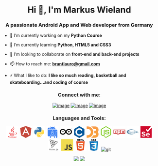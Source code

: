 <h1 align="center">Hi 👋, I'm Markus Wieland</h1>
<h3 align="center">A passionate Android App and Web developer from Germany</h3>

- 🔭 I’m currently working on my **Python Course**

- 🌱 I’m currently learning **Python, HTML5 and CSS3**

- 👯 I’m looking to collaborate on **front-end and back-end projects**

- 📫 How to reach me: **brantlauro@gmail.com**

- ⚡ What I like to do: **I like so much reading, basketball and skateboarding...and coding of course**

<h3 align="center">Connect with me:</h3>
<div align="center">

[![image](https://img.shields.io/badge/Instagram-E4405F?style=for-the-badge&logo=instagram&logoColor=white)](https://www.instagram.com/sowiemarkus/)
[![image](https://img.shields.io/badge/Twitter-1DA1F2?style=for-the-badge&logo=twitter&logoColor=white)](https://twitter.com/sowiemarkus)
[![image](https://img.shields.io/badge/Gmail-D14836?style=for-the-badge&logo=gmail&logoColor=white)](mailto:wie.markus@web.de)
  
</div>

<h3 align="center">Languages and Tools:</h3>

<p align="center"> 
  <img src="https://github.com/devicons/devicon/blob/master/icons/java/java-plain.svg" alt="java" width="40" height="40"/> 
  <img src="https://github.com/devicons/devicon/blob/master/icons/angularjs/angularjs-plain.svg" alt="angular-js" width="40" height="40"/> 
  <img src="https://raw.githubusercontent.com/devicons/devicon/master/icons/python/python-original.svg" alt="python" width="40" height="40"/> 
  <img src="https://github.com/devicons/devicon/blob/master/icons/androidstudio/androidstudio-plain.svg" alt="android" width="40" height="40"/>  
  <img src="https://github.com/devicons/devicon/blob/master/icons/arduino/arduino-plain.svg" alt="arduino" width="40" height="40"/>
  <img src="https://github.com/devicons/devicon/blob/master/icons/c/c-plain.svg" alt="c" width="40" height="40"/>
  <img src="https://github.com/devicons/devicon/blob/master/icons/d3js/d3js-plain.svg" alt="d3js" width="40" height="40"/>
  <img src="https://github.com/devicons/devicon/blob/master/icons/nodejs/nodejs-plain.svg" alt="nodejs" width="40" height="40"/>
  <img src="https://github.com/devicons/devicon/blob/master/icons/npm/npm-original-wordmark.svg" alt="npm" width="40" height="40"/>
  <img src="https://github.com/devicons/devicon/blob/master/icons/opengl/opengl-plain.svg" alt="opengl" width="40" height="40"/>
  <img src="https://github.com/devicons/devicon/blob/master/icons/selenium/selenium-original.svg" alt="selenium" width="40" height="40"/>
  <img src="https://github.com/devicons/devicon/blob/master/icons/threejs/threejs-original-wordmark.svg" alt="selenium" width="40" height="40"/> 
  <img src="https://raw.githubusercontent.com/devicons/devicon/master/icons/javascript/javascript-original.svg" alt="javascript" width="40" height="40"/>
  <img src="https://raw.githubusercontent.com/devicons/devicon/master/icons/html5/html5-original-wordmark.svg" alt="html5" width="40" height="40"/> 
  <img src="https://raw.githubusercontent.com/devicons/devicon/master/icons/css3/css3-original-wordmark.svg" alt="css3" width="40" height="40"/> 
  <img src="https://www.vectorlogo.zone/logos/git-scm/git-scm-icon.svg" alt="git" width="40" height="40"/>  
</p>

<p align= "center">
  <img height= "150" src="https://github-readme-stats.vercel.app/api?username=SoWieMarkus&theme=react&show_icons=true&include_all_commits=true" />
  <img height= "150" src="https://github-readme-stats.vercel.app/api/top-langs/?username=SoWieMarkus&theme=react&layout=compact" />
</p>
